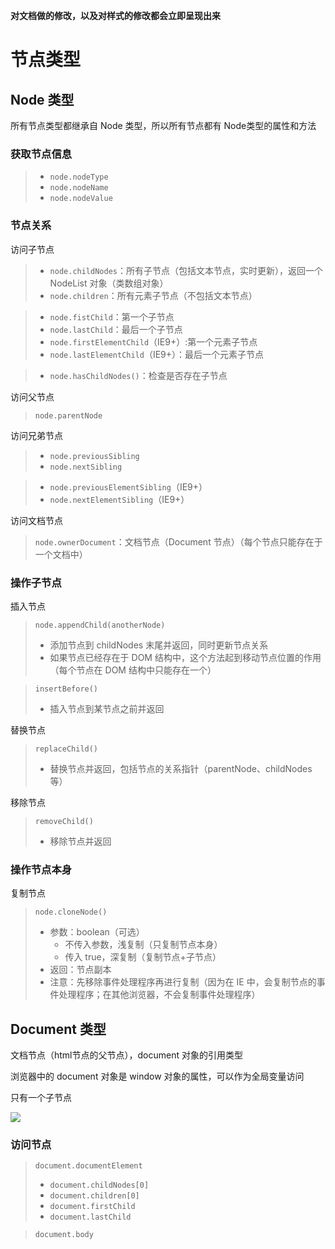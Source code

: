 **对文档做的修改，以及对样式的修改都会立即呈现出来**

# 节点类型

## Node 类型

所有节点类型都继承自 Node 类型，所以所有节点都有 Node类型的属性和方法

### 获取节点信息

> - ```node.nodeType```
> - ```node.nodeName```
> - ```node.nodeValue```

### 节点关系

访问子节点
> - ```node.childNodes```：所有子节点（包括文本节点，实时更新），返回一个 NodeList 对象（类数组对象）
> - ```node.children```：所有元素子节点（不包括文本节点）

> - ```node.fistChild```：第一个子节点
> - ```node.lastChild```：最后一个子节点
> - ```node.firstElementChild```（IE9+）:第一个元素子节点
> - ```node.lastElementChild```（IE9+）：最后一个元素子节点

> - ```node.hasChildNodes()```：检查是否存在子节点

访问父节点

> ```node.parentNode```

访问兄弟节点

> - ```node.previousSibling```
> - ```node.nextSibling```

> - ```node.previousElementSibling```（IE9+）
> - ```node.nextElementSibling```（IE9+）

访问文档节点

> ```node.ownerDocument```：文档节点（Document 节点）（每个节点只能存在于一个文档中）

### 操作子节点

插入节点

> ```node.appendChild(anotherNode)```
> - 添加节点到 childNodes 末尾并返回，同时更新节点关系
> - 如果节点已经存在于 DOM 结构中，这个方法起到移动节点位置的作用（每个节点在 DOM 结构中只能存在一个）

> ```insertBefore()```
> - 插入节点到某节点之前并返回

替换节点

> ```replaceChild()```
> - 替换节点并返回，包括节点的关系指针（parentNode、childNodes 等）

移除节点

> ```removeChild()```
> - 移除节点并返回

### 操作节点本身

复制节点

> ```node.cloneNode()```
>
> - 参数：boolean（可选）
>   - 不传入参数，浅复制（只复制节点本身）
>   - 传入 true，深复制（复制节点+子节点）
> - 返回：节点副本
> - 注意：先移除事件处理程序再进行复制（因为在 IE 中，会复制节点的事件处理程序；在其他浏览器，不会复制事件处理程序）

## Document 类型

文档节点（html节点的父节点），document 对象的引用类型

浏览器中的 document 对象是 window 对象的属性，可以作为全局变量访问

只有一个子节点<html>

![](https://ws2.sinaimg.cn/large/006tNc79gy1fswojj3oi3j30sg0lcgmh.jpg)

### 访问节点

<html>

> ```document.documentElement```
>
> - ```document.childNodes[0]```
> - ```document.children[0]```
> - ```document.firstChild```
> - ```document.lastChild``` 

<body>

> ```document.body```

<title>

> ```document.title```（可读可写）

访问表单集合

> ```document.forms```
>
> - 返回 Nodelist，包含所有<form>节点

访问图片集合

> ```document.images```
>
> - 返回 Nodelist，包含所有<image>节点

访问连接集合

> ```document.links```
>
> - 返回 Nodelist，包含所有带 href 特性的<a>节点

### 访问 URL

> ```document.url```：页面完整 URL（只读）
>
> ```document.domain```：域名（可读可写，通过设置该属性，可以实现与不同子域通信）
>
> ```document.referrer```：链接到当前页面的页面的 URL（只读）

### 查找节点

> ```document.getElementById()```
> - 根据 id 特性查找某个节点，找不到返回 null
> - 如果有 id 相同的情况，只返回第一个节点
>
> ```document.getElementsByTagName() / node.getElementsByTagName()```
>
> - 查找某个标签名的所有节点，返回 NodeList
> - 传入*，返回的 NodeList 包含所有节点
> - 可以在元素节点上调用，只查询该元素节点的子节点
>
> ```document.getElementsByName()```
>
> - 根据 name 特性查找所有节点，返回 NodeList（用来查找表单节点）

> ```document.getElementsByClassName```【IE9+】
>
> - 根据类名查询，返回 NodeList

> ```document.querySelector() / node.querySelector()```【IE9+】
>
> -  CSS 查询，返回第一个匹配的节点，如果找不到，返回 Null
> - 可以在元素节点上调用，只查询该元素节点的子节点
>
> ```document.querySelectorAll() / node.querySelectorAll()```【IE9+】
>
> - CSS 查询，返回 NodeList，包含所有匹配节点，如果找不到 NodeList 是空的
> - 可以在元素节点上调用，只查询该元素节点的子节点
>
> ```javascript
> 	var body = document.querySelector('body')
>     var myDiv = document.querySelector('#myDiv')
>     var selected = document.querySelector('.selected')
>     var img = document.body.querySelector('img.button') // 在元素节点上调用，只查询其后代节点
> ```

### 创建节点

创建元素节点

> ```document.createElement(elementName)```

创建文本节点

> ```document.createTextNode(text)```

创建文档片段

> ```document.createDocumentFragment()```

```javascript
var elementNode = document.createElement('div')
var textNode = document.createTextNode('hello')
elementNode.appendChild(textNode)
document.body.appendChild(elementNode)
```

### 访问文档加载状态

> ```document.readyState```
>
> - loading
> - complete

```javascript
if(document.readyState === 'complete'){
    
}
```

### 文档写入

> - document.open()：打开输出流
> - document.write()：将传入字符串写入文档，原文档被覆盖
> - document.writeln()：在末尾添加 \n 
> - document.close()：关闭输出流

## Element 类型

元素节点

### 访问标签名

```elementNode.tagName```

### 访问特性

通过属性访问特性（一般情况下，都用该方式访问特性）

> ```elementNode.id```
>
> - 标签 id（可读可写）

> ```elementNode.className```
>
> - 类名字符串
> - 可读可写，修改后，如果关联了新样式，会立即呈现出来变化

> ```elementNode.style```
>
> - 样式对象，通过该对象的属性可以修改样式
> - 只能访问到内联样式，**无法访问到外部样式表中的样式**

> ```elementNode.onXxx```
>
> - 事件处理程序

> ```elementNode.attributes```
>
> - 返回 NodeList（类数组对象，用[]访问成员），包含所有特性

通过方法访问特性（访问自定义特性）
> - ```elementNode.getAttribute()```
> - ```elementNode.setAttribute()```：特性不存在时，创建该特性
> - ```elementNode.removeAttribute()```

### 创建元素节点

```document.createElement()```

## Text 类型

文本节点

- 文本节点是元素节点的子节点，通过 childNodes[0]或 firstChild 访问
- 文本节点的 parentNode 指向元素节点
- 每个元素节点最多只能有一个文本节点

属性

- 访问文本（字符串会被HTML 编码）
  - textNode.nodeValue
  - textNode.data

创建文本节点

document.createTextNode()

## DocumentFragment 类型

是什么？

> 文档片段，储存元素节点的容器

有什么用？

> 要插入多个元素节点时，可以使用文档片段保存节点，然后将节点统一插入文档，减少 dom 操作的次数，提升性能

> 注
>
> - 将文档片段插入文档，是将文档片段的所有子节点插入文档
> - 如果将节点添加到文档片段中，该节点会从文档中移除

创建文档片段

document.createDocumentFragment()

```javascript
	var div1 = document.createElement('div')
    var div2 = document.createElement('div')
    var div3 = document.createElement('div')

    var fragment = document.createDocumentFragment()
    fragment.appendChild(div1)
    fragment.appendChild(div2)
    fragment.appendChild(div3)

    document.body.appendChild(fragment)
```

# 查找节点

> ```document.getElementById()```
>
> - 根据 id 特性查找某个节点，找不到返回 null
> - 如果有 id 相同的情况，只返回第一个

> ```document.getElementsByTagName()```
>
> - 查找某个标签名的所有节点，返回 NodeList
> - 传入*，返回的 NodeList 包含所有节点
> - 可以在元素节点上调用，只查询该元素节点的子节点

> ```document.getElementsByName()```
>
> - 根据 name 特性查找表单节点，返回 NodeList

> ```document.getElementsByClassName()```【IE9+】
>
> - 根据类名查询，返回 NodeList

> ```document.querySelector()```【IE9+】
>
> -  CSS 查询，返回第一个匹配的节点，如果找不到，返回 Null
> - 可以在元素节点上调用，只查询该元素节点的子节点

> ```document.querySelectorAll()```【IE9+】
>
> - CSS 查询，返回 NodeList，包含所有匹配节点，如果找不到 NodeList 是空的
> - 可以在元素节点上调用，只查询该元素节点的子节点

# 访问节点

子节点

> ```node.childNodes```
>
> - 返回 NodeList，包含所有子节点（包括文本节点）

> ```node.children```
>
> - 返回 NodeList，包含所有元素子节点（忽略文本节点）

> ```node.firstChild```、```node.lastChild```
>
> - 返回首个、末个子节点（包括文本节点）

> ```node.firstElementChild```、```node.lastElementChild```
>
> - 返回首个、末个元素子节点（忽略文本节点）

父节点

> ```node.parentNode```

兄弟节点

> ```node.previousSibling```、```node.nextSibling```
>
> - 返回上一个、下一个同级节点（父节点必须一致）（包含文本节点）

> ```node.previousElementSibling```、```node.nextElementSibling```
>
> - 返回上一个、下一个同级元素节点（父节点必须一致）（忽略文本节点）

文本节点

> ```elementNode.firstChild```
>
> ```elementNode.childNodes[0]```

html 节点

> ```document.documentElement```

body 节点

> ```document.body```

title 节点

> ```document.title```

# 创建节点

创建元素节点

> ```document.createElement('nodeType')```

创建文本节点

> ```document.createTextNode('text')```

创建文档片段

> ```document.createDocumentFragment()```

```javascript
var element = document.createElement('div')
var textNode = document.createTextNode('hello')
element.appendChild(textNode)
document.body.appendChild(element)
```

# 操作节点【父元素】

插入节点

> ```elementNode.appendChild(newNode)```
>
> - 将节点插入到 childNodes 最后
> - 如果节点已经存在于文档中，则会导致节点移动

> ```elementNode.insertBefore(newNode,someNode)```
>
> - 将 newNode 插入到子节点 someNode 之前
> - 如果 someNode 是 null，执行与 ```dom.appendChild(newNode)```相同操作

删除节点

> ```elementNode.removeChild(node)```
>
> - 从子节点中移除某节点，并返回

替换节点

> ```elementNode.replaceChild(newNode,someNode)```
>
> - 使用某节点替换某个子节点，并返回
> - 同时更新节点关系

> ```elementNode.innerHTML = 'htmlString'```
>
> -  使用 html 文本替换所有子元素

> ```elementNode.outerHTML = 'htmlString'```
>
> - 使用 html 文本替换该元素+所有子元素

**替换节点之前一定要先移除节点上的事件处理程序**

> - 如果直接替换，节点和事件处理程序的内存不会被回收，造成内存泄露

复制节点

> ```node.cloneNode(boolean)```
>
> - true：深复制（复制节点以及所有子节点）
> - false：浅复制（复制节点本身）

# 判断关系

> ```node.contains(someNode)```【IE9+】

> ```node.compareDocumentPosition(someNode)```（IE9+）
>
> - 1：无关（给定节点不在当前文档中）
> - 2：在参考节点之前
> - 4：在参考节点之后
> - 8：包含
> - 16：被包含

# 比较节点

> ```node.isEqualNode(someNode)```
>
> - 相同类型，相同特性，childNodes 也相同，返回 true

# 修改内容

找到文本节点，并进行修改

> - ```elementNode.firstChild.nodeValue = 'xxx'```
> - ```elementNode.firstChild.data = 'xxx'```

innerHTML

> 使用文本节点，替换掉该元素节点所有子节点
>
> ```elementNode.innerHTML = 'xxx'```

textContent【IE9+】

> ```javascript
> let text = element.textContent;
> element.textContent = "this is some sample text";
> ```

# 访问属性

> ```node.id```、```node.className```、```node.style```、```node.onxxx```

> ```node.getAttribute('attributeName')```、```node.setAttribute('attributeName',value)```

> ```node.attributes```

# 访问样式【修改立即生效】

## 位置

> 元素在父元素中位置（```elementNode.offsetParent```）
>
> - ```elementNode.offsetLeft```
> - ```elementNode.offsetTop```

> 元素在文档中位置
>
> ```javascript
> function getElementLeft(element){
>       var result = element.offsetLeft
>       var parent = element.offsetParent
>       while(parent !== null){
>         result += parent.offsetLeft
>         parent = parent.offsetParent
>       }
>       return result
>     }
> ```

> 带滚动内容的元素，其内容的滚动位置（内容被盖住了多少）
>
> - ```element.scrollTop```
> - ```element.scrollLeft```

> 元素在视口（viewport）中位置【IE9+】
>
> ![](https://images0.cnblogs.com/blog2015/678562/201504/262132219001037.jpg)
>
> ```javascript
> let clientOffset = elementNode.getBoundingClientRect();
> clientOffset.top
> clientOffset.bottom
> clientOffset.left
> clientOffset.right
> ```

## 大小

> 内容+内边距+边框+滚动条
>
> - ```elementNode.offsetWidth```
> - ```elementNOde.offsetHeight```

> 内容+内边距
>
> - ```elementNode.clientWidth```
> - ```elementNode.clientHeight```

> 包含滚动情况下，元素内容总尺寸
>
> - ```elementNode.scrollWidth```
> - ```elementNode.scrollHeight```

> 确定文档总高度（html 元素滚动大小）：取 HTML 元素的 scrollHeight 和 clientHeight 的最大值
>
> ```javascript
>     var docWidth = Math.max(document.documentElement.clientWidth,document.documentElement.scrollWidth)
>     var docHeight = Math.max(document.documentElement.clientHeight,document.documentElement.scrollHeight)
> ```

## 样式

> 访问内联样式
>
> ```elementNode.style.xxx```

> 访问所有规则层叠后呈现的样式
>
> - ```window.getComputedStyle(element).xxx```
> - ```elementNode.currentStyle.xxx```【IE】

> ```javascript
>     var div = document.getElementById('myDiv')
>     var computedStyle = null
>     if(typeof window.getComputedStyle === 'function'){
>       computedStyle = window.getComputedStyle(div,null)
>     } else {
>       computedStyle = div.currentStyle  // 兼容 IE
>     }
>     alert(computedStyle.width)
> ```

# 访问窗口

> ```javascript
> var parentWindow = document.defaultView || document.parentWindow
> ```

# 页面滚动

> ```elementNode.scrollIntoView()```
>
> - true：元素顶部与浏览器顶部平行
> - false：元素底部与浏览器底部平行

> 修改```document.body.scrollTop/scrollLeft```

> ```window.scrollTo(x,y)```
>
> ```window.scrollBy(x,y)```

# 管理焦点

找到焦点元素

> ```document.activeElement```
>
> - 文档加载刚刚完成时，指向 document.body
> - 文档加载期间，指向 null

使某元素拥有焦点

> ```elementNode.focus()```

判断某元素是否拥有焦点

> ```elementNode.hasFocus()```

# 动态脚本

在某一时刻，通过向 dom 结构中插入<script>标签来插入 js代码

将<script>标签插入 dom 结构后，开始下载

下载完成会触发 xxx 事件

```javascript
	function loadScript(url) {
      var script = document.createElement('script')
      script.type = 'text/javascript'
      script.src = url
      document.body.appendChild(script)
    }

    function loadScriptString(code){
      var script = document.createElement('script')
      try {
        script.appendChild(document.createTextNode(code))
      } catch (error) {
        script.text = code
      }
      document.body.appendChild(script)
    }
```

# 动态样式

在某一时刻，通过向 dom 结构中插入<link>、<style>标签来插入样式

将标签插入 dom 结构后，开始下载

下载完成会触发 xxx 事件

```javascript
	function loadStyle(url){
      var link = document.createElement('link')
      link.rel = 'stylesheet'
      link.type = 'text/css'
      link.href = url
      var head = document.getElementsByTagName('head')[0]
      head.appendChild(link)
    }

    function loadStyleString(css){
      var style = document.createElement('style')
      try {
        style.appendChild(document.createTextNode(css))
      } catch (error) {
        style.styleSheet.cssText = css
      }
      var head = document.getElementsByTagName('head')[0]
      head.appendChild(style)
    }
// 注意
// 使用 styleSheet.cssText 时，再次赋值或者赋值空字符串可能导致 IE 崩溃
```

# 性能问题

DOM 操作比非 DOM 操作开销更大，为什么？

> - DOM 操作要遍历文档
> - DOM 操作可能导致 reflow 和 repaint



访问 NodeList 的情况

- 所有节点访问 childNodes 属性、children 属性
- 元素节点访问 attributes 属性
- document.getElementsByTagName()
- document.forms
- document.images
- document.links

访问 NodeList 的原理

每次访问 NodeList 时，都对文档进行一次查询

所以无论何时访问 NodeList，结果都是最新的

DOM 操作是 js 中开销最大的部分，而访问 NodeList 的开销尤其大，**所以要尽可能减少 DOM 操作和访问 NodeList**

